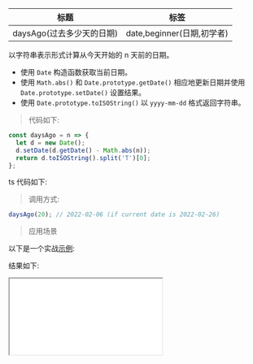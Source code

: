 | 标题                      | 标签                       |
| ------------------------- | -------------------------- |
| daysAgo(过去多少天的日期) | date,beginner(日期,初学者) |

以字符串表示形式计算从今天开始的 n 天前的日期。

- 使用 `Date` 构造函数获取当前日期。
- 使用 `Math.abs()` 和 `Date.prototype.getDate()` 相应地更新日期并使用 `Date.prototype.setDate()` 设置结果。
- 使用 `Date.prototype.toISOString()` 以 `yyyy-mm-dd` 格式返回字符串。

> 代码如下:

```js
const daysAgo = n => {
  let d = new Date();
  d.setDate(d.getDate() - Math.abs(n));
  return d.toISOString().split('T')[0];
};
```

ts 代码如下:

<div class="code-editor" data-url="codes/javascript/ts/days-ago.ts" data-language="typescript"></div>

> 调用方式:

```js
daysAgo(20); // 2022-02-06 (if current date is 2022-02-26)
```

> 应用场景

以下是一个实战<a href="codes/javascript/html/days-ago.html" target="_blank" rel="noopener noreferrer">示例</a>:

<div class="code-editor" data-url="codes/javascript/html/days-ago.html" data-language="html"></div>

结果如下:

<iframe src="codes/javascript/html/days-ago.html"></iframe>
